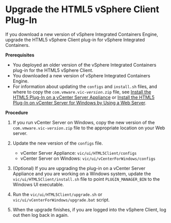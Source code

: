 # Upgrade the HTML5 vSphere Client Plug-In #

If you download a new version of vSphere Integrated Containers Engine, upgrade the HTML5 vSphere Client plug-in for vSphere Integrated Containers.

**Prerequisites**

- You deployed an older version of the vSphere Integrated Containers plug-in for the HTML5 vSphere Client.
- You downloaded a new version of vSphere Integrated Containers Engine.
- For information about updating the `configs` and `install.sh` files, and where to copy the <code>com.vmware.vic-<i>version</i>.zip</code> file, see [Install the HTML5 Plug-In on a vCenter Server Appliance](plugin_h5_vcsa.md) or [Install the HTML5 Plug-In on vCenter Server for Windows by Using a Web Server](plugin_h5_vc_web.md).

**Procedure**

1. If you run vCenter Server on Windows, copy the new version of the <code>com.vmware.vic-<i>version</i>.zip</code> file to the appropriate location on your Web server.
2. Update the new version of the `configs` file.

   - vCenter Server Appliance: `vic/ui/HTML5Client/configs`
   - vCenter Server on Windows: `vic/ui/vCenterForWindows/configs`
3. (Optional) If you are upgrading the plug-in on a vCenter Server Appliance and you are working on a Windows system, update the `vic/ui/HTML5Client/install.sh` file to point `PLUGIN_MANAGER_BIN` to the Windows UI executable. 
4. Run the `vic/ui/HTML5Client/upgrade.sh` or `vic/ui/vCenterForWindows/upgrade.bat` script. 
4. When the upgrade finishes, if you are logged into the vSphere Client, log out then log back in again.